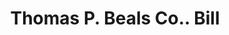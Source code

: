 ---
doi: 10.7916/D8K08GBM
date_other: '1890'
date_other_textual: 1890-1899
form: printed ephemera
genre:
- Invoices
name:
- Thomas P. Beals Co.
object_in_context_url: https://biggert.cul.columbia.edu/items/view/ave_biggert_00590
subject_hierarchical_geographic:
- Portland, Maine, United States
subject_name:
- Thomas P. Beals Co.
title: Thomas P. Beals Co.. Bill
sort_title: Thomas P. Beals Co.. Bill
call_number: ave_biggert_00590
coordinates:
- 43.666666666666664,-70.26666666666667
pid: ave_biggert_00590
identifiers: ave_biggert_00590
thumbnail: https://derivativo-1.library.columbia.edu/iiif/2/ldpd:343532/full/!256,256/0/native.jpg
permalink: /biggert/ave_biggert_00590/
layout: iiif-image-page
---